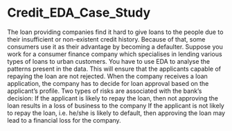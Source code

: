 # Credit_EDA_Case_Study

The loan providing companies find it hard to give loans to the people due to their insufficient or non-existent credit history. Because of that, some consumers use it as their advantage by becoming a defaulter. Suppose you work for a consumer finance company which specialises in lending various types of loans to urban customers. You have to use EDA to analyse the patterns present in the data. This will ensure that the applicants capable of repaying the loan are not rejected. When the company receives a loan application, the company has to decide for loan approval based on the applicant’s profile. Two types of risks are associated with the bank’s decision: If the applicant is likely to repay the loan, then not approving the loan results in a loss of business to the company If the applicant is not likely to repay the loan, i.e. he/she is likely to default, then approving the loan may lead to a financial loss for the company.
